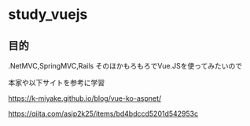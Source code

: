 # study_vuejs

## 目的

.NetMVC,SpringMVC,Rails そのほかもろもろでVue.JSを使ってみたいので

本家や以下サイトを参考に学習

https://k-miyake.github.io/blog/vue-ko-aspnet/

https://qiita.com/asip2k25/items/bd4bdccd5201d542953c
